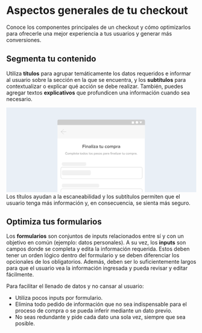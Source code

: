 # Aspectos generales de tu checkout

Conoce los componentes principales de un checkout y cómo optimizarlos para ofrecerle una mejor experiencia a tus usuarios y generar más conversiones.

## Segmenta tu contenido

Utiliza **títulos** para agrupar temáticamente los datos requeridos e informar al usuario sobre la sección en la que se encuentra, y los **subtítulos** para contextualizar o explicar qué acción se debe realizar. También, puedes agregar textos **explicativos** que profundicen una información cuando sea necesario. 

![aspectos generales - segmenta tu contenido](/images/best-practices-guide/es-aspectosgenerales-segmentatucontenido.png)
Los títulos ayudan a la escaneabilidad y los subtítulos permiten que el usuario tenga más información y, en consecuencia, se sienta más seguro.

## Optimiza tus formularios

Los **formularios** son conjuntos de inputs relacionados entre sí y con un objetivo en común (ejemplo: datos personales). A su vez, los **inputs** son campos donde se completa y edita la información requerida. Estos deben tener un orden lógico dentro del formulario y se deben diferenciar los opcionales de los obligatorios. Además, deben ser lo suficientemente largos para que el usuario vea la información ingresada y pueda revisar y editar fácilmente.

Para facilitar el llenado de datos y no cansar al usuario:

* Utiliza pocos inputs por formulario.
* Elimina todo pedido de información que no sea indispensable para el proceso de compra o se pueda inferir mediante un dato previo. 
* No seas redundante y pide cada dato una sola vez, siempre que sea posible.


